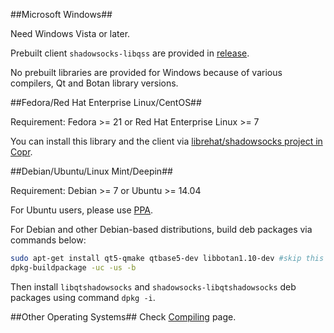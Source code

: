 ##Microsoft Windows##

Need Windows Vista or later.

Prebuilt client `shadowsocks-libqss` are provided in [release](https://github.com/librehat/libQtShadowsocks/releases).

No prebuilt libraries are provided for Windows because of various compilers, Qt and Botan library versions.

##Fedora/Red Hat Enterprise Linux/CentOS##

Requirement: Fedora >= 21 or Red Hat Enterprise Linux >= 7

You can install this library and the client via [librehat/shadowsocks project in Copr](http://copr.fedoraproject.org/coprs/librehat/shadowsocks/).

##Debian/Ubuntu/Linux Mint/Deepin##

Requirement: Debian >= 7 or Ubuntu >= 14.04

For Ubuntu users, please use [PPA](https://code.launchpad.net/~hzwhuang/+archive/ubuntu/ss-qt5).

For Debian and other Debian-based distributions, build deb packages via commands below:

```bash
sudo apt-get install qt5-qmake qtbase5-dev libbotan1.10-dev #skip this part if you've already installed these packages
dpkg-buildpackage -uc -us -b
```

Then install `libqtshadowsocks` and `shadowsocks-libqtshadowsocks` deb packages using command `dpkg -i`.

##Other Operating Systems##
Check [Compiling](https://github.com/librehat/libQtShadowsocks/wiki/Compiling) page.